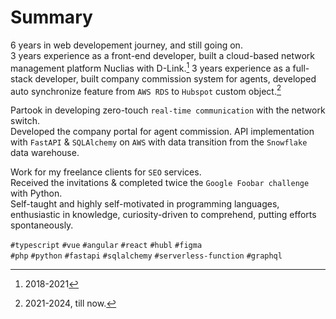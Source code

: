 <!--```mermaid
%%{init: { 'logLevel': 'debug', 'theme': 'base', 'gitGraph': {'showBranches': true, 'showCommitLabel':false,'mainBranchOrder': 0}} }%%
    gitGraph
       commit id: "2018" tag: "2018"
       branch front-end-developer order: 1
       commit id: "angular, typescript"
       checkout main
       merge front-end-developer id: "2021"
       branch fullstack-developer order: 2
       commit id: "vue, HubL, figma, tailwind"
       commit id: "python, fastapi, sqlalchemy, snowflake, aws"
       commit id: "2024"
       checkout main
       commit id: "2024"

```-->

# Summary 
6 years in web developement journey, and still going on.  
3 years experience as a front-end developer, built a cloud-based network management platform Nuclias with D-Link.[^1]
3 years experience as a full-stack developer, built company commission system for agents, developed auto synchronize feature from `AWS RDS` to `Hubspot` custom object.[^2]
  
  Partook in developing zero-touch `real-time communication` with the network switch.   
  Developed the company portal for agent commission. API implementation with `FastAPI` & `SQLAlchemy` on `AWS` with data transition from the `Snowflake` data warehouse.

  Work for my freelance clients for `SEO` services.  
  Received the invitations & completed twice the `Google Foobar challenge` with Python.  
  Self-taught and highly self-motivated in programming languages, enthusiastic in knowledge, curiosity-driven to comprehend, putting efforts spontaneously.  
  
    
`#typescript` `#vue` `#angular` `#react` `#hubl` `#figma`  
`#php` `#python` `#fastapi` `#sqlalchemy` `#serverless-function` `#graphql`  


 [^1]: 2018-2021
 [^2]: 2021-2024, till now.
